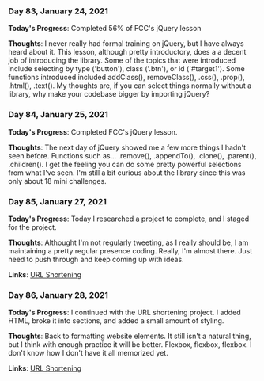 ### Day 83, January 24, 2021

**Today's Progress**: Completed 56% of FCC's jQuery lesson

**Thoughts**: I never really had formal training on jQuery, but I have always heard about it. This lesson, although pretty introductory, does a a decent job of introducing the library.  Some of the topics that were introduced include selecting by type ('button'), class ('.btn'), or id ('#target1'). Some functions introduced included addClass(), removeClass(), .css(), .prop(), .html(), .text(). My thoughts are, if you can select things normally without a library, why make your codebase bigger by importing jQuery?

### Day 84, January 25, 2021

**Today's Progress**: Completed FCC's jQuery lesson.

**Thoughts**: The next day of jQuery showed me a few more things I hadn't seen before. Functions such as... .remove(), .appendTo(), .clone(), .parent(), .children(). I get the feeling you can do some pretty powerful selections from what I've seen. I'm still a bit curious about the library since this was only about 18 mini challenges.

### Day 85, January 27, 2021

**Today's Progress**: Today I researched a project to complete, and I staged for the project.

**Thoughts**: Althought I'm not regularly tweeting, as I really should be, I am maintaining a pretty regular presence coding. Really, I'm almost there. Just need to push through and keep coming up with ideas.

**Links**: [URL Shortening](https://github.com/jdemarc/url-shortening-lp)

### Day 86, January 28, 2021

**Today's Progress**: I continued with the URL shortening project. I added HTML, broke it into sections, and added a small amount of styling.

**Thoughts**: Back to formatting website elements. It still isn't a natural thing, but I think with enough practice it will be better. Flexbox, flexbox, flexbox. I don't know how I don't have it all memorized yet.

**Links**: [URL Shortening](https://github.com/jdemarc/url-shortening-lp)